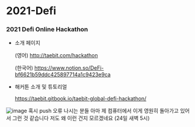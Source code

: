 # 2021-Defi
### 2021 Defi Online Hackathon

* 소개 페이지

  (영어) http://taebit.com/hackathon 

  (한국어) https://www.notion.so/DeFi-bf6621b59ddc425897714a1c9423e9ca

* 해커톤 소개 및 튜토리얼

  https://taebit.gitbook.io/taebit-global-defi-hackathon/

![image](https://user-images.githubusercontent.com/72171903/126835122-0e3001bf-512b-455b-b0b4-68a9cc677cd2.png)
혹시 push 오류 나시는 분들 아마 제 컴퓨터에서 이게 영원히 돌아가고 있어서 그런 것 같습니다
저도 왜 이런 건지 모르겠네요
(24일 새벽 5시)
